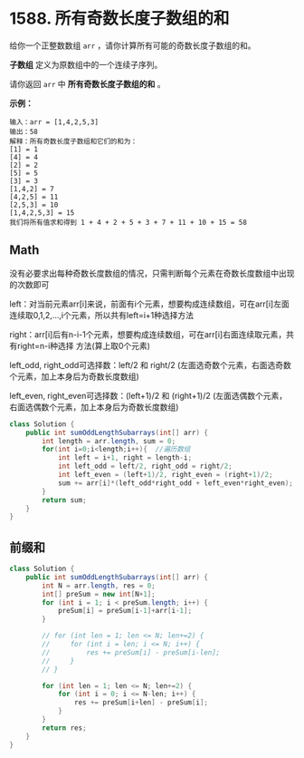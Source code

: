 # 1588. 所有奇数长度子数组的和

给你一个正整数数组 `arr` ，请你计算所有可能的奇数长度子数组的和。

**子数组** 定义为原数组中的一个连续子序列。

请你返回 `arr` 中 **所有奇数长度子数组的和** 。

 

**示例：**

```
输入：arr = [1,4,2,5,3]
输出：58
解释：所有奇数长度子数组和它们的和为：
[1] = 1
[4] = 4
[2] = 2
[5] = 5
[3] = 3
[1,4,2] = 7
[4,2,5] = 11
[2,5,3] = 10
[1,4,2,5,3] = 15
我们将所有值求和得到 1 + 4 + 2 + 5 + 3 + 7 + 11 + 10 + 15 = 58
```



## Math

没有必要求出每种奇数长度数组的情况，只需判断每个元素在奇数长度数组中出现的次数即可

left：对当前元素arr[i]来说，前面有i个元素，想要构成连续数组，可在arr[i]左面连续取0,1,2,...,i个元素，所以共有left=i+1种选择方法

right：arr[i]后有n-i-1个元素，想要构成连续数组，可在arr[i]右面连续取元素，共有right=n-i种选择
方法(算上取0个元素)

left_odd, right_odd可选择数：left/2 和 right/2 (左面选奇数个元素，右面选奇数个元素，加上本身后为奇数长度数组)

left_even, right_even可选择数：(left+1)/2 和 (right+1)/2 (左面选偶数个元素，右面选偶数个元素，加上本身后为奇数长度数组)

```java
class Solution {
    public int sumOddLengthSubarrays(int[] arr) {
        int length = arr.length, sum = 0;
        for(int i=0;i<length;i++){  //遍历数组
            int left = i+1, right = length-i;
            int left_odd = left/2, right_odd = right/2;
            int left_even = (left+1)/2, right_even = (right+1)/2;
            sum += arr[i]*(left_odd*right_odd + left_even*right_even);
        }
        return sum;
    }
}
```

 

## 前缀和

```java
class Solution {
    public int sumOddLengthSubarrays(int[] arr) {
        int N = arr.length, res = 0;
        int[] preSum = new int[N+1];
        for (int i = 1; i < preSum.length; i++) {
            preSum[i] = preSum[i-1]+arr[i-1];
        }

        // for (int len = 1; len <= N; len+=2) {
        //     for (int i = len; i <= N; i++) {
        //         res += preSum[i] - preSum[i-len];
        //     }
        // }

        for (int len = 1; len <= N; len+=2) {
            for (int i = 0; i <= N-len; i++) {
                res += preSum[i+len] - preSum[i];
            }
        }
        return res;
    }
}

```

